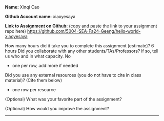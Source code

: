 **Name:** Xinqi Cao

**Github Account name:** xiaoyesaya

**Link to Assignment on Github:** (copy and paste the link to your assignment repo here)
https://github.com/5004-SEA-Fa24-Geeng/hello-world-xiaoyesaya

How many hours did it take you to complete this assignment (estimate)?
6 hours
Did you collaborate with any other students/TAs/Professors? If so, tell us who and in what
capacity.
No
* one per row, add more if needed
  
Did you use any external resources (you do not have to cite in class material)? (Cite them below)

* one row per resource


(Optional) What was your favorite part of the assignment?

(Optional) How would you improve the assignment?

---
